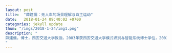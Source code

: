 ```yaml
---
layout: post
title:  "薛建儒：无人车的场景理解与自主运动"
date:   2018-01-24 09:40:02 +0700
categories: jekyll update
thum: "/imgs/2018-1-24/img1.png"
description: "
薛建儒，博士，西安交通大学教授。2003年获西安交通大学模式识别与智能系统博士学位，2002-2003年在日本富士施乐公司研究本部工作，2008-2009年在美国加州大学洛杉矶分校访问，1999年至今在西安交通大学人工智能与机器人研究所从事教学科研工作。主要研究方向包括计算机视觉与模式识别、智能车环境感知及运动控制，在IEEE汇刊TPAMI、TIP、TMM及学术会议ICCV、CVPR、ECCV、IROS、ACM MM等发表论文70余篇。研究成果获国家自然科学二等奖、国家技术发明二等奖、IEEE ITSS Institute Lead Award及ACCV2012最佳应用论文奖。入选长江学者特聘教授，获中国自动化学会青年科学家奖、陕西省青年科技奖等荣誉。
"
---
```


<script>
(function(){
	if(window.event)
  		window.event.returnValue = false;
	window.location.href='https://mp.weixin.qq.com/s/IHVlwEDJYcSPF8DguVCECQ';
})();
</script>
